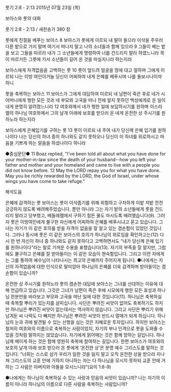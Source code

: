 룻기 2:8 - 2:13 
2015년 07월 23일 (목)

보아스와 룻의 대화 



룻기 2:8 - 2:13 / 새찬송가 380 장


룻에게 친절을 베푸는 보아스
8 보아스가 룻에게 이르되 내 딸아 들으라 이삭을 주우러 다른 밭으로 가지 말며 여기서 떠나지 말고 나의 소녀들과 함께 있으라 9 그들이 베는 밭을 보고 그들을 따르라 내가 그 소년들에게 명령하여 너를 건드리지 말라 하였느니라 목이 마르거든 그릇에 가서 소년들이 길어 온 것을 마실지니라 하는지라 

보아스에게 자격없음을 고백하는 룻
10 룻이 엎드려 얼굴을 땅에 대고 절하며 그에게 이르되 나는 이방 여인이거늘 당신이 어찌하여 내게 은혜를 베푸시며 나를 돌보시나이까 하니 

룻을 축복하는 보아스
11 보아스가 그에게 대답하여 이르되 네 남편이 죽은 후로 네가 시어머니에게 행한 모든 것과 네 부모와 고국을 떠나 전에 알지 못하던 백성에게로 온 일이 내게 분명히 알려졌느니라 12 여호와께서 네가 행한 일에 보답하시기를 원하며 이스라엘의 하나님 여호와께서 그의 날개 아래에 보호를 받으러 온 네게 온전한 상 주시기를 원하노라 하는지라 

보아스에게 은혜입기를 구하는 룻
13 룻이 이르되 내 주여 내가 당신께 은혜 입기를 원하나이다 나는 당신의 하녀 중의 하나와도 같지 못하오나 당신이 이 하녀를 위로하시고 마음을 기쁘게 하는 말씀을 하셨나이다 하니라 

●중심문단● 11 Boaz replied, "I've been told all about what you have done for your mother-in-law since the death of your husband--how you left your father and mother and your homeland and came to live with a people you did not know before. 12 May the LORD repay you for what you have done. May you be richly rewarded by the LORD, the God of Israel, under whose wings you have come to take refuge."

해석도움





은혜에 감격하는 룻
보아스는 룻이 이삭줍기를 위해 위험하고 구차하게 이밭 저밭 전전긍긍하지 않도록 배려해주었습니다. 뿐만 아니라 그는 자기 밭의 소년들에게 룻을 건드리지 말라고 당부했고, 베들레헴에서 구하기 힘든 물도 마시도록 배려했습니다(9). 그러자 룻은 이방여인에게 불구한 자신에게 어찌하여 은혜를 베푸시냐고 묻고 있습니다. 그녀는 자기가 이 같은 호의를 받을 자격이 없음을 잘 알고 있는  겸손함이 있었던 것입니다. 그러나 동시에 룻은 이 같은 보아스의 호의가 하나님의 위로임을 확인하고는(12) 다시 한 번 자신이 하녀 중 하나와도 같지 못하다고 고백하면서도 “내가 당신께 은혜 입기를 원하나이다”라는 말로 기꺼운 수용을 표했습니다(13). 자기의 부족을 잘 알지만, 그럼에도 불구하고 은혜를 잘 받아들이는 이 같은 모습이 현숙함입니다. 그리고 이런 자에게는 그를 통하여 예수님이 나타나시는 최고의 은혜까지 주어지게 됩니다. 
●나에게는 자신의 자격없음에 대한 인식으로 말미암아 하나님의 은혜를 더욱 감격하며 받아들이는 겸손함이 있습니까? 

온전한 상 주시기를 원하노라 
룻의 겸손한 대답에 보아스는 그녀를 선대하는 이유에 대해 언급하고 있습니다. 그것은 그녀가 남편이 죽은 후에 시모에게 행한 모든 효성과 하나님 한분만을 바라보고 부모와 고국을 떠난 일에 대한 것입니다(11). 하나님은 축복하실 때 축복할 뿌리가 있는지를 살피십니다. 사단은 뿌려진 씨앗이 없어도 축복하기도 하지만 하나님은 뿌려진 씨앗이 없는데서는 역사하지 않습니다. 그리고 사단은 뿌리기 위해 남겨둔 씨 나락도 다 빼지만 하나님은 뿌려진 씨앗이 반드시 열매가 되게 하십니다.  하나님의 눈과 귀에 발견될 수 있는 선행을 심는 것은 지혜로운 투자입니다. 하지만 보아스는 철저히 여호와의 이름으로 축복하는 사람이었지, 자기의 부나 인격으로 룻을 도와줄 수 있을 것처럼 말하지는 않았습니다. 자기에게 얽어매는 것은 함께 망하는 길입니다. 하나님께 매이게 하는 것은 함께 영원히 축복에 참여하는 길입니다. 한편 보아스가 여호와의 보호의 날개 아래 보호 받으러 온 룻에게 ‘온전한 상’은 분명 예수 그리스도를 말하는 것입니다.  “너희는 스스로 삼가 우리가 일한 것을 잃지 말고 오직 온전한 상을 받으라 지나쳐 그리스도의 교훈 안에 거하지 아니하는 자는 다 하나님을 모시지 못하되 교훈 안에 거하는 그 사람은 아버지와 아들을 모시느니라“(요이 1:8-9)

●나에게는 하나님이 축복하실 수 있는 사랑과 믿음의 씨앗이 있습니까? 나는 자기의 이름이 아니라 하나님의 이름으로 다른 사람을 축복하는 사람입니까?